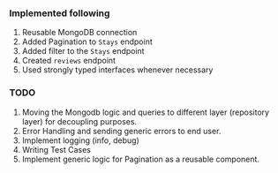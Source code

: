 ### Implemented following

1) Reusable MongoDB connection
2) Added Pagination to `Stays` endpoint
3) Added filter to the `Stays` endpoint
4) Created `reviews` endpoint
5) Used strongly typed interfaces whenever necessary

### TODO

1) Moving the Mongodb logic and queries to different layer (repository layer) for decoupling purposes.
2) Error Handling and sending generic errors to end user.
3) Implement logging (info, debug)
4) Writing Test Cases  
5) Implement generic logic for Pagination as a reusable component.
